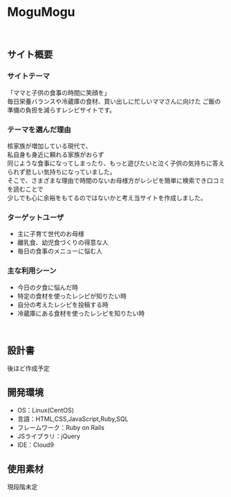 # MoguMogu
​
## サイト概要
### サイトテーマ
「ママと子供の食事の時間に笑顔を」<br>
毎日栄養バランスや冷蔵庫の食材、買い出しに忙しいママさんに向けた
ご飯の準備の負担を減らすレシピサイトです。
​
### テーマを選んだ理由
核家族が増加している現代で、<br>私自身も身近に頼れる家族がおらず<br>同じような食事になってしまったり、もっと遊びたいと泣く子供の気持ちに答えられず悲しい気持ちになっていました。<br>そこで、さまざまな理由で時間のないお母様方がレシピを簡単に検索でき口コミを読むことで<br>
少しでも心に余裕をもてるのではないかと考え当サイトを作成しました。
​
### ターゲットユーザ
- 主に子育て世代のお母様
- 離乳食、幼児食づくりの得意な人
- 毎日の食事のメニューに悩む人
​
### 主な利用シーン
- 今日の夕食に悩んだ時
- 特定の食材を使ったレシピが知りたい時
- 自分の考えたレシピを投稿する時
- 冷蔵庫にある食材を使ったレシピを知りたい時

​
## 設計書
後ほど作成予定
​
## 開発環境
- OS：Linux(CentOS)
- 言語：HTML,CSS,JavaScript,Ruby,SQL
- フレームワーク：Ruby on Rails
- JSライブラリ：jQuery
- IDE：Cloud9
​
## 使用素材
現段階未定
